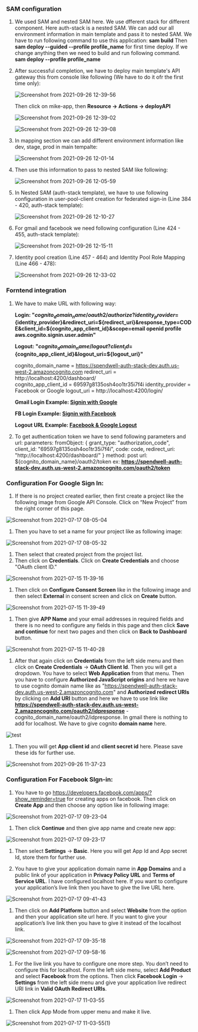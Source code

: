 ### SAM configuration 

1. We used SAM and nested SAM here. We use dfferent stack for different component. Here auth-stack is a nested SAM. We can add our all environment information in main template and pass it to nested SAM. We have to run following command to use this application:
   **sam build**
Then   
   **sam deploy --guided --profile profile_name** for first time deploy. If we change anything then we need to build and run following command.
   **sam deploy --profile profile_name**

1. After successful completion, we have to deploy main template's API gateway this from console like following (We have to do it ofr the first time only):
   
    ![Screenshot from 2021-09-26 12-39-56](https://user-images.githubusercontent.com/77866740/134796693-47c66064-a8f8-4f63-ab81-152efed00975.jpg)  

   Then click on mike-app, then **Resource -> Actions -> deployAPI**

   ![Screenshot from 2021-09-26 12-39-02](https://user-images.githubusercontent.com/77866740/134796789-32c021cf-3077-4037-840d-61b8f9f60ddb.jpg)


    ![Screenshot from 2021-09-26 12-39-08](https://user-images.githubusercontent.com/77866740/134796833-5d396712-8d0e-4279-b921-588eb3add077.jpg)

1. In mapping section we can add different environment information like dev, stage, prod in main tempalte:

    ![Screenshot from 2021-09-26 12-01-14](https://user-images.githubusercontent.com/77866740/134795745-55ea93cc-66a5-436c-a0a3-7dd32bf67364.png)

1. Then use this information to pass to nested SAM like following:

    ![Screenshot from 2021-09-26 12-05-59](https://user-images.githubusercontent.com/77866740/134795773-54cd07bd-c170-449a-9692-4eac799b02fb.png)

1. In Nested SAM (auth-stack template), we have to use following configuration in user-pool-client creation for federated sign-in (Line 384 - 420, auth-stack template):

    ![Screenshot from 2021-09-26 12-10-27](https://user-images.githubusercontent.com/77866740/134795836-c7861f2b-9dde-4058-86c3-253d11513c2e.png)

1. For gmail and facebook we need following configuration (Line 424 - 455, auth-stack template):

    ![Screenshot from 2021-09-26 12-15-11](https://user-images.githubusercontent.com/77866740/134795948-4851ccf1-d400-4872-9088-1b6349039cec.png)

1. Identity pool creation (Line 457 - 464) and Identity Pool Role Mapping (Line 466 - 478):

    ![Screenshot from 2021-09-26 12-33-02](https://user-images.githubusercontent.com/77866740/134796450-b0adfa88-aa61-471c-acc2-34edd3894697.png)


### Forntend integration

1. We have to make URL with following way:
    
    **Login: "${cognito_domain_name}/oauth2/authorize?identity_provider=${identity_provider}&redirect_uri=${redirect_uri}&response_type=CODE&client_id=${cognito_app_client_id}&scope=email openid profile aws.cognito.signin.user.admin"**

    **Logout: "${cognito_domain_name}/logout?client_id=${cognito_app_client_id}&logout_uri=${logout_uri}"**

    cognito_domain_name = https://spendwell-auth-stack-dev.auth.us-west-2.amazoncognito.com
    redirect_uri = http://localhost:4200/dashboard/  
    cognito_app_client_id = 69597g8135osh4oo1tr35i7f4i
    identity_provider = Facebook or Google
    logout_uri = http://localhost:4200/login/

    **Gmail Login Example: <a href="https://spendwell-auth-stack-dev.auth.us-west-2.amazoncognito.com/oauth2/authorize?identity_provider=Google&redirect_uri=http://localhost:4200/dashboard/&response_type=CODE&client_id=69597g8135osh4oo1tr35i7f4i&scope=email openid profile aws.cognito.signin.user.admin">Signin with Google</a>**

    **FB Login Example: <a href="https://spendwell-auth-stack-dev.auth.us-west-2.amazoncognito.com/oauth2/authorize?identity_provider=Facebook&redirect_uri=http://localhost:4200/dashboard/&response_type=CODE&client_id=69597g8135osh4oo1tr35i7f4i&scope=email openid profile aws.cognito.signin.user.admin">Signin with Facebook</a>**

    **Logout URL Example: <a href="https://spendwell-auth-stack-dev.auth.us-west-2.amazoncognito.com/logout?client_id=69597g8135osh4oo1tr35i7f4i&logout_uri=http://localhost:4200/login/">Facebook & Google Logout</a>**

1. To get authentication token we have to send following parameters and url:
    parameters:
        fromObject: {
            grant_type: "authorization_code",
            client_id: "69597g8135osh4oo1tr35i7f4i",
            code: code,
            redirect_uri: "http://localhost:4200/dashboard/"
        }
    method: post
    url: ${cognito_domain_name}/oauth2/token
        ex: **https://spendwell-auth-stack-dev.auth.us-west-2.amazoncognito.com/oauth2/token**

### Configuration For Google Sign In:

1. If there is no project created earlier, then first create a project like the following image from Google API Console. Click on “New Project” from the right corner of this page. 

![Screenshot from 2021-07-17 08-05-04](https://user-images.githubusercontent.com/77866740/126026037-f77e9497-76cb-499b-9bca-e3b1b2ceca72.jpg)

1. Then you have to set a name for your project like as following image:

![Screenshot from 2021-07-17 08-05-32](https://user-images.githubusercontent.com/77866740/126026048-2416d1e0-c573-419f-b060-94e3a920d63f.jpg)

1. Then select that created project from the project list.
1. Then click on **Credentials**. Click on **Create Credentials** and choose "OAuth client ID."

![Screenshot from 2021-07-15 11-39-16](https://user-images.githubusercontent.com/77866740/126026073-e2508a0a-bac7-4712-8a22-b4e08f2cfa3d.jpg)
 
1. Then click on **Configure Consent Screen** like in the following image and then select **External** in consent screen and click on **Create** button.

![Screenshot from 2021-07-15 11-39-49](https://user-images.githubusercontent.com/77866740/126026083-1ec5e36b-d9ad-45dd-97b8-d7a078480478.jpg)


1. Then give **APP Name** and your email addresses in required fields and there is no need to configure any fields in this page and then click **Save and continue** for next two pages and then click on **Back to Dashboard** button.  

![Screenshot from 2021-07-15 11-40-28](https://user-images.githubusercontent.com/77866740/126026086-f28ec127-3834-4386-b851-e64dc705aadc.jpg)

1. After that again click on **Credentials** from the left side menu and then click on **Create Credentials** -> **OAuth Client Id**. Then you will get a dropdown. You have to select **Web Application** from that menu. Then you have to configure **Authorized JavaScript origins** and here we have to use cognito domain name like as "https://spendwell-auth-stack-dev.auth.us-west-2.amazoncognito.com" and **Authorized redirect URIs** by clicking on **Add URI** button and here we have to use link like **https://spendwell-auth-stack-dev.auth.us-west-2.amazoncognito.com/oauth2/idpresponse** - cognito_domain_name/oauth2/idpresponse. In gmail there is nothing to add for localhost. We have to give cognito **domain name** here.

![test](https://user-images.githubusercontent.com/77866740/126026103-169bde0b-d8eb-46ca-9324-bc448b912ba0.jpg)

1. Then you will get **App client id** and **client secret id** here. Please save these ids for further use.

![Screenshot from 2021-09-26 11-37-23](https://user-images.githubusercontent.com/77866740/134795106-fd33f446-8876-4045-8406-86cb36de51ff.jpg)             

### Configuration For Facebook SIgn-in:

1. You have to go https://developers.facebook.com/apps/?show_reminder=true for creating apps on facebook.
Then click on **Create App** and then choose any option like in following image:

![Screenshot from 2021-07-17 09-23-04](https://user-images.githubusercontent.com/77866740/126026192-6c4ca995-89d4-4953-88d8-b295dbb26187.jpg)

1. Then click **Continue** and then give app name and create new app:

![Screenshot from 2021-07-17 09-23-17](https://user-images.githubusercontent.com/77866740/126026200-8343d5a6-eae5-49c2-8a39-aa9d47af3743.jpg)

1. Then select **Settings** -> **Basic**. Here you will get App Id and App secret Id, store them for further use.

1. You have to give your application domain name in **App Domains** and  a public link of your application in **Privacy Policy URL** and **Terms of Service URL**. I have configured localhost here. If you want to configure your application’s live link then you have to give the live URL here.

![Screenshot from 2021-07-17 09-41-43](https://user-images.githubusercontent.com/77866740/126026203-e7ce88ce-8a39-4bb9-a2ce-7647d25f833b.jpg)

1. Then click on **Add Platform** button and select **Website** from the option and then your application site url here. If you want to give your application’s  live link then you have to give it instead of the localhost link. 

![Screenshot from 2021-07-17 09-35-18](https://user-images.githubusercontent.com/77866740/126026207-0bd1685b-90ad-47ea-ada3-e466d7e91fac.jpg)

![Screenshot from 2021-07-17 09-58-16](https://user-images.githubusercontent.com/77866740/126026209-6a11afff-5736-40c3-bd0c-7648f962234a.jpg)


1. For the live link you have to configure one more step. You don’t need to configure this for localhost. Form the left side menu, select **Add Product** and select **Facebook** from the options.
Then click **Facebook Login** -> **Settings** from the left side menu and give your application live redirect URI link in **Valid OAuth Redirect URIs**.

![Screenshot from 2021-07-17 11-03-55](https://user-images.githubusercontent.com/77866740/126026475-e1b2a868-d137-4c86-bcb4-aeb21b96e768.jpg)

1. Then click App Mode from upper menu and make it live.

![Screenshot from 2021-07-17 11-03-55(1)](https://user-images.githubusercontent.com/77866740/126026479-8540fbf2-d544-40c3-a163-a18a1e2978c4.jpg)






